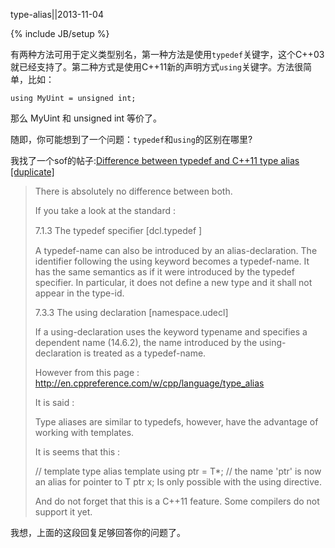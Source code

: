 type-alias||2013-11-04

{% include JB/setup %}

有两种方法可用于定义类型别名，第一种方法是使用`typedef`关键字，这个C++03就已经支持了。第二种方式是使用C++11新的声明方式`using`关键字。方法很简单，比如：

    using MyUint = unsigned int;

那么 MyUint 和 unsigned int 等价了。

随即，你可能想到了一个问题：`typedef`和`using`的区别在哪里?

我找了一个sof的帖子:[Difference between typedef and C++11 type alias [duplicate]](http://stackoverflow.com/questions/18287151/difference-between-typedef-and-c11-type-alia)

> There is absolutely no difference between both.
> 
> If you take a look at the standard :
> 
> 7.1.3 The typedef speciﬁer [dcl.typedef ]
> 
> A typedef-name can also be introduced by an alias-declaration. The identifier following the using keyword becomes a typedef-name. It has the same semantics as if it were introduced by the typedef specifier. In particular, it does not define a new type and it shall not appear in the type-id.
> 
> 7.3.3 The using declaration [namespace.udecl]
> 
> If a using-declaration uses the keyword typename and specifies a dependent name (14.6.2), the name introduced by the using-declaration is treated as a typedef-name.
> 
> However from this page : http://en.cppreference.com/w/cpp/language/type_alias
> 
> It is said :
> 
> Type aliases are similar to typedefs, however, have the advantage of working with templates.
> 
> It is seems that this :
> 
> // template type alias
> template<class T> using ptr = T*;
> // the name 'ptr<T>' is now an alias for pointer to T
> ptr<int> x;
> Is only possible with the using directive.
> 
> And do not forget that this is a C++11 feature. Some compilers do not support it yet.

我想，上面的这段回复足够回答你的问题了。
